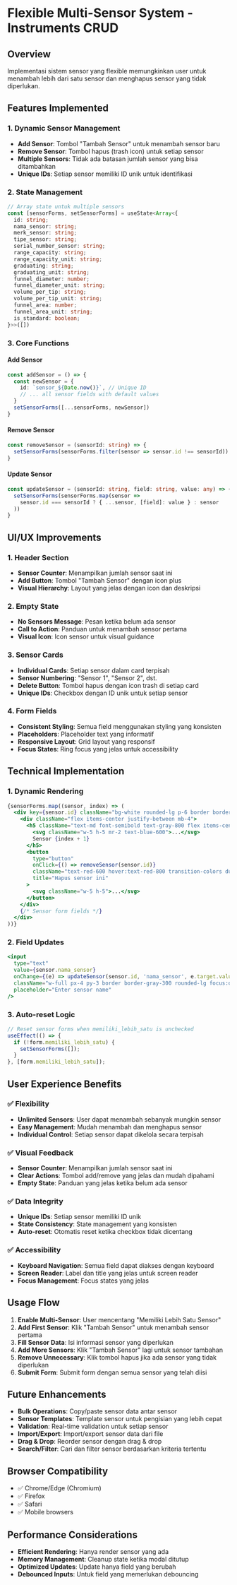 # Flexible Multi-Sensor System - Instruments CRUD

## Overview
Implementasi sistem sensor yang flexible memungkinkan user untuk menambah lebih dari satu sensor dan menghapus sensor yang tidak diperlukan.

## Features Implemented

### 1. Dynamic Sensor Management
- **Add Sensor**: Tombol "Tambah Sensor" untuk menambah sensor baru
- **Remove Sensor**: Tombol hapus (trash icon) untuk setiap sensor
- **Multiple Sensors**: Tidak ada batasan jumlah sensor yang bisa ditambahkan
- **Unique IDs**: Setiap sensor memiliki ID unik untuk identifikasi

### 2. State Management
```typescript
// Array state untuk multiple sensors
const [sensorForms, setSensorForms] = useState<Array<{
  id: string;
  nama_sensor: string;
  merk_sensor: string;
  tipe_sensor: string;
  serial_number_sensor: string;
  range_capacity: string;
  range_capacity_unit: string;
  graduating: string;
  graduating_unit: string;
  funnel_diameter: number;
  funnel_diameter_unit: string;
  volume_per_tip: string;
  volume_per_tip_unit: string;
  funnel_area: number;
  funnel_area_unit: string;
  is_standard: boolean;
}>>([])
```

### 3. Core Functions

#### Add Sensor
```typescript
const addSensor = () => {
  const newSensor = {
    id: `sensor_${Date.now()}`, // Unique ID
    // ... all sensor fields with default values
  }
  setSensorForms([...sensorForms, newSensor])
}
```

#### Remove Sensor
```typescript
const removeSensor = (sensorId: string) => {
  setSensorForms(sensorForms.filter(sensor => sensor.id !== sensorId))
}
```

#### Update Sensor
```typescript
const updateSensor = (sensorId: string, field: string, value: any) => {
  setSensorForms(sensorForms.map(sensor => 
    sensor.id === sensorId ? { ...sensor, [field]: value } : sensor
  ))
}
```

## UI/UX Improvements

### 1. Header Section
- **Sensor Counter**: Menampilkan jumlah sensor saat ini
- **Add Button**: Tombol "Tambah Sensor" dengan icon plus
- **Visual Hierarchy**: Layout yang jelas dengan icon dan deskripsi

### 2. Empty State
- **No Sensors Message**: Pesan ketika belum ada sensor
- **Call to Action**: Panduan untuk menambah sensor pertama
- **Visual Icon**: Icon sensor untuk visual guidance

### 3. Sensor Cards
- **Individual Cards**: Setiap sensor dalam card terpisah
- **Sensor Numbering**: "Sensor 1", "Sensor 2", dst.
- **Delete Button**: Tombol hapus dengan icon trash di setiap card
- **Unique IDs**: Checkbox dengan ID unik untuk setiap sensor

### 4. Form Fields
- **Consistent Styling**: Semua field menggunakan styling yang konsisten
- **Placeholders**: Placeholder text yang informatif
- **Responsive Layout**: Grid layout yang responsif
- **Focus States**: Ring focus yang jelas untuk accessibility

## Technical Implementation

### 1. Dynamic Rendering
```jsx
{sensorForms.map((sensor, index) => (
  <div key={sensor.id} className="bg-white rounded-lg p-6 border border-gray-200 shadow-sm">
    <div className="flex items-center justify-between mb-4">
      <h5 className="text-md font-semibold text-gray-800 flex items-center">
        <svg className="w-5 h-5 mr-2 text-blue-600">...</svg>
        Sensor {index + 1}
      </h5>
      <button
        type="button"
        onClick={() => removeSensor(sensor.id)}
        className="text-red-600 hover:text-red-800 transition-colors duration-200 p-1"
        title="Hapus sensor ini"
      >
        <svg className="w-5 h-5">...</svg>
      </button>
    </div>
    {/* Sensor form fields */}
  </div>
))}
```

### 2. Field Updates
```jsx
<input
  type="text"
  value={sensor.nama_sensor}
  onChange={(e) => updateSensor(sensor.id, 'nama_sensor', e.target.value)}
  className="w-full px-4 py-3 border border-gray-300 rounded-lg focus:outline-none focus:ring-2 focus:ring-blue-500 focus:border-transparent transition-all duration-200"
  placeholder="Enter sensor name"
/>
```

### 3. Auto-reset Logic
```typescript
// Reset sensor forms when memiliki_lebih_satu is unchecked
useEffect(() => {
  if (!form.memiliki_lebih_satu) {
    setSensorForms([]);
  }
}, [form.memiliki_lebih_satu]);
```

## User Experience Benefits

### ✅ **Flexibility**
- **Unlimited Sensors**: User dapat menambah sebanyak mungkin sensor
- **Easy Management**: Mudah menambah dan menghapus sensor
- **Individual Control**: Setiap sensor dapat dikelola secara terpisah

### ✅ **Visual Feedback**
- **Sensor Counter**: Menampilkan jumlah sensor saat ini
- **Clear Actions**: Tombol add/remove yang jelas dan mudah dipahami
- **Empty State**: Panduan yang jelas ketika belum ada sensor

### ✅ **Data Integrity**
- **Unique IDs**: Setiap sensor memiliki ID unik
- **State Consistency**: State management yang konsisten
- **Auto-reset**: Otomatis reset ketika checkbox tidak dicentang

### ✅ **Accessibility**
- **Keyboard Navigation**: Semua field dapat diakses dengan keyboard
- **Screen Reader**: Label dan title yang jelas untuk screen reader
- **Focus Management**: Focus states yang jelas

## Usage Flow

1. **Enable Multi-Sensor**: User mencentang "Memiliki Lebih Satu Sensor"
2. **Add First Sensor**: Klik "Tambah Sensor" untuk menambah sensor pertama
3. **Fill Sensor Data**: Isi informasi sensor yang diperlukan
4. **Add More Sensors**: Klik "Tambah Sensor" lagi untuk sensor tambahan
5. **Remove Unnecessary**: Klik tombol hapus jika ada sensor yang tidak diperlukan
6. **Submit Form**: Submit form dengan semua sensor yang telah diisi

## Future Enhancements

- **Bulk Operations**: Copy/paste sensor data antar sensor
- **Sensor Templates**: Template sensor untuk pengisian yang lebih cepat
- **Validation**: Real-time validation untuk setiap sensor
- **Import/Export**: Import/export sensor data dari file
- **Drag & Drop**: Reorder sensor dengan drag & drop
- **Search/Filter**: Cari dan filter sensor berdasarkan kriteria tertentu

## Browser Compatibility
- ✅ Chrome/Edge (Chromium)
- ✅ Firefox
- ✅ Safari
- ✅ Mobile browsers

## Performance Considerations
- **Efficient Rendering**: Hanya render sensor yang ada
- **Memory Management**: Cleanup state ketika modal ditutup
- **Optimized Updates**: Update hanya field yang berubah
- **Debounced Inputs**: Untuk field yang memerlukan debouncing


